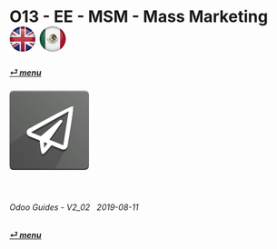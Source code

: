 # O13 - EE - MSM - Mass Marketing &nbsp;&nbsp;&nbsp;&nbsp; [![en-uk](/doc/img/flg/en-uk-flg-btn-sml.png)](/en-uk/o13/ee/msm/en-uk-o13-ee-msm-guides.md) [ ![es-mx](/doc/img/flg/es-mx-flg-btn-sml.png)](/es-mx/o13/ee/msm/es-mx-o13-ee-msm-guides.md)
#### [_&#x23CE; menu_](/en-uk/o13/ee/en-uk-o13-ee-guides-menu.md "Back to EE menu")  
### ![msm](/doc/img/app/big/msm.png) 
[ⱽ¹²³⁴⁵⁶⁷⁸⁹⁰⁻]: # (ⱽ¹²³⁴⁵⁶⁷⁸⁹⁰⁻)

<br>

###### Odoo Guides - V2_02 &nbsp; 2019-08-11  
**[_&#x23CE; menu_](/en-uk/o13/ee/en-uk-o13-ee-guides-menu.md)**  

